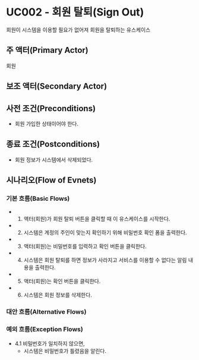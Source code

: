 # UC002 - 회원 탈퇴(Sign Out)
회원이 시스템을 이용할 필요가 없어져 회원을 탈퇴하는 유스케이스

## 주 액터(Primary Actor)
회원

## 보조 액터(Secondary Actor)

## 사전 조건(Preconditions)
- 회원 가입한 상태이어야 한다.

## 종료 조건(Postconditions)
- 회원 정보가 시스템에서 삭제되었다.

## 시나리오(Flow of Evnets)

### 기본 흐름(Basic Flows)

- 1. 액터(회원)가 회원 탈퇴 버튼을 클릭할 때 이 유스케이스를 시작한다.
- 2. 시스템은 계정의 주인이 맞는지 확인하기 위해 비밀번호 확인 폼을 출력한다.
- 3. 액터(회원)는 비밀번호를 입력하고 확인 버튼을 클릭한다.
- 4. 시스템은 회원 탈퇴를 하면 정보가 사라지고 서비스를 이용할 수 없다는 알림 내용을 출력한다.
- 5. 액터(회원)는 확인 버튼을 클릭한다.
- 6. 시스템은 회원 정보를 삭제한다.

### 대안 흐름(Alternative Flows)


### 예외 흐름(Exception Flows)

- 4.1 비밀번호가 일치하지 않으면,
    - 시스템은 비밀번호가 틀렸음을 알린다.

